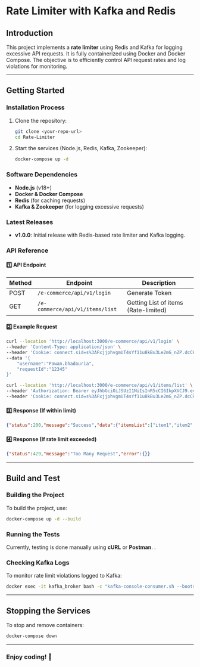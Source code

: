
# Rate Limiter with Kafka and Redis

## Introduction
This project implements a **rate limiter** using Redis and Kafka for logging excessive API requests. It is fully containerized using Docker and Docker Compose. The objective is to efficiently control API request rates and log violations for monitoring.

---

## Getting Started
### Installation Process
1. Clone the repository:
   ```sh
   git clone <your-repo-url>
   cd Rate-Limiter
   ```
2. Start the services (Node.js, Redis, Kafka, Zookeeper):
   ```sh
   docker-compose up -d
   ```

### Software Dependencies
- **Node.js** (v18+)
- **Docker & Docker Compose**
- **Redis** (for caching requests)
- **Kafka & Zookeeper** (for logging excessive requests)

### Latest Releases
- **v1.0.0**: Initial release with Redis-based rate limiter and Kafka logging.

### API Reference
#### **1️⃣ API Endpoint**
| Method | Endpoint | Description |
|--------|---------|-------------|
| POST | `/e-commerce/api/v1/login` | Generate Token  |
| GET | `/e-commerce/api/v1/items/list` | Getting List of items (Rate-limited) |

#### **2️⃣ Example Request**

```sh
curl --location 'http://localhost:3000/e-commerce/api/v1/login' \
--header 'Content-Type: application/json' \
--header 'Cookie: connect.sid=s%3AFxjjphvgmUT4sYf11u8kBu3Le2mG_nZP.dcCHEamBIUUjmjSyBkGFPV9SwKzd4mmH%2BxFWca%2FP0YI' \
--data '{
    "username":"Pawan.bhadouria",
    "requestId":"12345"
}'
```

```sh
curl --location 'http://localhost:3000/e-commerce/api/v1/items/list' \
--header 'Authorization: Bearer eyJhbGciOiJSUzI1NiIsInR5cCI6IkpXVCJ9.eyJ1c2VybmFtZSI6IlBhd2FuLmJoYWRvdXJpYSIsInJlcXVlc3RJZCI6IjEyMzQ1IiwiaWF0IjoxNzQzNjgzMDg0LCJleHAiOjE3NDM3Njk0ODR9.grykp7zcYrBPsbZmCtPqhErOmp_EGgsRxj94C_sUinGvzJMRtEbJ3WUat4tWYBmse2LDOhXaPrkPsvXH2QgN83XC1G0zRAjGB3vAAzZQJJZ-ATsMLfHW6-B1eAwbmBTaa-MdC_fomHUEQPHtox9ph2z8x3XNTZ9kSRMH0IVahg--oEGJe12OpguthhKvr9x6XDZA02FJnZOxkhX_LHTOXjRgY15FfcP46n0G2NhJmsJ0mVY4utEYJki8kKxZIgvBNHMKZYAlBbE7ISUDdIBZOnrRYL9JGgb9EwW9S_8ve0d7XyLUXnOgNVyxSbp5qgQym-ndRun57ZbXDzR5UHg4gA' \
--header 'Cookie: connect.sid=s%3AFxjjphvgmUT4sYf11u8kBu3Le2mG_nZP.dcCHEamBIUUjmjSyBkGFPV9SwKzd4mmH%2BxFWca%2FP0YI''
```


#### **3️⃣ Response (If within limit)**
```json
{"status":200,"message":"Success","data":{"itemsList":["item1","item2","item3"]}}
```
#### **4️⃣ Response (If rate limit exceeded)**
```json
{"status":429,"message":"Too Many Request","error":{}}
```

---

## Build and Test
### **Building the Project**
To build the project, use:
```sh
docker-compose up -d --build
```

### **Running the Tests**
Currently, testing is done manually using **cURL** or **Postman**.
.

### **Checking Kafka Logs**
To monitor rate limit violations logged to Kafka:
```sh
docker exec -it kafka_broker bash -c "kafka-console-consumer.sh --bootstrap-server kafka:9092 --topic rate-limiter-logs --from-beginning"
```

---

## Stopping the Services
To stop and remove containers:
```sh
docker-compose down
```

---

### **Enjoy coding! 🚀**
